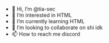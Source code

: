 - 👋 Hi, I’m @tia-sec
- 👀 I’m interested in HTML
- 🌱 I’m currently learning HTML
- 💞️ I’m looking to collaborate on shi idk
- 📫 How to reach me discord

<!---
tia-sec/tia-sec is a ✨ special ✨ repository because its `README.md` (this file) appears on your GitHub profile.
You can click the Preview link to take a look at your changes.
--->
